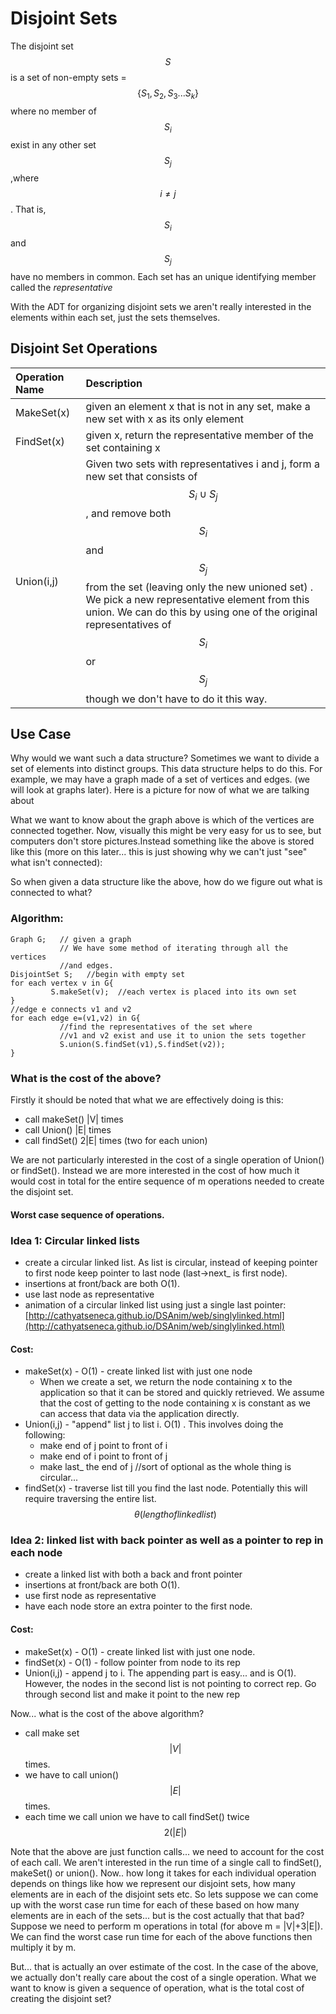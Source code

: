 # Disjoint Sets

The disjoint set $$S$$is a set of non-empty sets = $$ \{S_1, S_2, S_3...S_k\}$$ where no member of $$S_i$$ exist in any other set $$S_j$$,where $$ i\neq j$$.  That is, $$S_i$$and $$S_j$$ have no members in common.  Each set has an unique identifying member called the _representative_

With the ADT for organizing disjoint sets we aren't really interested in the elements within each set, just the sets themselves.

## Disjoint Set Operations

| Operation Name | Description |
| :--- | :--- |
| MakeSet\(x\) | given an element x that is not in any set, make a new set with x as its only element |
| FindSet\(x\) | given x, return the representative member of the set containing x |
| Union\(i,j\) | Given two sets with representatives i and j, form a new set that consists of $$S_i \cup S_j$$, and remove both $$S_i$$and $$S_j$$from the set \(leaving only the new unioned set\) .  We pick a new representative element from this union.  We can do this by using one of the original representatives of $$S_i$$or $$S_j$$though we don't have to do it this way. |

## Use Case

Why would we want such a data structure?  Sometimes we want to divide a set of elements into distinct groups.  This data structure helps to do this.  For example, we may have a graph made of a set of vertices and edges.  \(we will look at graphs later\).  Here is a picture for now of what we are talking about

What we want to know about the graph above is which of the vertices are connected together.  Now, visually this might be very easy for us to see, but computers don't store pictures.Instead something like the above is stored like this \(more on this later... this is just showing why we can't just "see" what isn't connected\):

So when given a data structure like the above, how do we figure out what is connected to what?

### Algorithm:

```text
Graph G;   // given a graph
           // We have some method of iterating through all the vertices
           //and edges.
DisjointSet S;   //begin with empty set
for each vertex v in G{
         S.makeSet(v);  //each vertex is placed into its own set
}
//edge e connects v1 and v2
for each edge e=(v1,v2) in G{
           //find the representatives of the set where 
           //v1 and v2 exist and use it to union the sets together
           S.union(S.findSet(v1),S.findSet(v2));
}
```

### What is the cost of the above?

Firstly it should be noted that what we are effectively doing is this:

* call makeSet\(\) \|V\| times
* call Union\(\) \|E\| times
* call findSet\(\) 2\|E\| times \(two for each union\)

We are not particularly interested in the cost of a single operation of Union\(\) or findSet\(\).  Instead we are more interested in the cost of how much it would cost in total for the entire sequence of m operations needed to create the disjoint set.

#### Worst case sequence of operations.

### Idea 1: Circular linked lists

* create a circular linked list.  As list is circular, instead of keeping pointer to first node keep pointer to last node \(last-&gt;next\_  is first node\).
* insertions at front/back are both O\(1\).
* use last node as representative
* animation of a circular linked list using just a single last pointer: [http://cathyatseneca.github.io/DSAnim/web/singlylinked.html](http://cathyatseneca.github.io/DSAnim/web/singlylinked.html)

#### Cost:

* makeSet\(x\) - O\(1\) - create linked list with just one node
  * When we create a set, we return the node containing x to the application so that it can be stored and quickly retrieved.  We assume that the cost of getting to the node containing x is constant as we can access that data via the application directly.
* Union\(i,j\) - "append" list j to list i.  O\(1\) .  This involves doing the following:
  * make end of j point to front of i
  * make end of i point to front of j
  * make last\_ the end of j   //sort of optional as the whole thing is circular...
* findSet\(x\) - traverse list till you find the last node.  Potentially this will require traversing the entire list.  $$\theta(length of linked list)$$

### Idea 2: linked list with back pointer as well as a pointer to rep in each node

* create a linked list with both a back and front pointer
* insertions at front/back are both O\(1\).
* use first node as representative
* have each node store an extra pointer to the first node.

#### Cost:

* makeSet\(x\) - O\(1\) - create linked list with just one node. 
* findSet\(x\) - O\(1\) - follow pointer from node to its rep
* Union\(i,j\) - append j to i.  The appending part is easy... and is O\(1\).  However, the nodes in the second list is not pointing to correct rep.  Go through second list and make it point to the new rep





Now... what is the cost of the above algorithm?

* call make set$$|V|$$ times.
* we have to call union\(\)  $$|E|$$times.
* each time we call union we have to call findSet\(\) twice $$ 2(|E|)$$

Note that the above are just function calls... we need to account for the cost of each call.  We aren't interested in the run time of a single call to findSet\(\), makeSet\(\) or union\(\).   Now.. how long it takes for each individual operation depends on things like how we represent our disjoint sets, how many elements are in each of the disjoint sets etc.  So lets suppose we can come up with the worst case run time for each of these based on how many elements are in each of the sets... but is the cost actually that that bad?  Suppose we need to perform m operations in total \(for above m = \|V\|+3\|E\|\).  We can find the worst case run time for each of the above functions then multiply it by m.  

But... that is actually an over estimate of the cost.  In the case of the above, we actually don't really care about the cost of a single operation.  What we want to know is given a sequence of operation, what is the total cost of creating the disjoint set?



   









